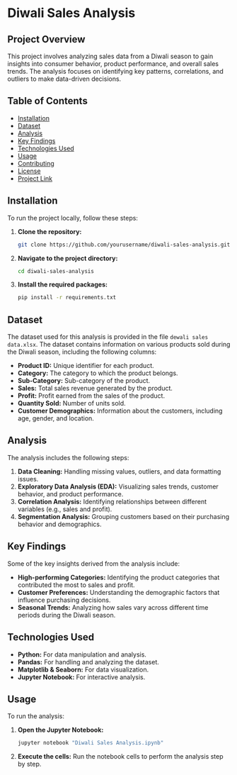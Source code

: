 # Diwali Sales Analysis

## Project Overview
This project involves analyzing sales data from a Diwali season to gain insights into consumer behavior, product performance, and overall sales trends. The analysis focuses on identifying key patterns, correlations, and outliers to make data-driven decisions.

## Table of Contents
- [Installation](#installation)
- [Dataset](#dataset)
- [Analysis](#analysis)
- [Key Findings](#key-findings)
- [Technologies Used](#technologies-used)
- [Usage](#usage)
- [Contributing](#contributing)
- [License](#license)
- [Project Link](#project-link)

## Installation
To run the project locally, follow these steps:

1. **Clone the repository:**
   ```bash
   git clone https://github.com/yourusername/diwali-sales-analysis.git
   ```

2. **Navigate to the project directory:**
   ```bash
   cd diwali-sales-analysis
   ```

3. **Install the required packages:**
   ```bash
   pip install -r requirements.txt
   ```

## Dataset
The dataset used for this analysis is provided in the file `dewali sales data.xlsx`. The dataset contains information on various products sold during the Diwali season, including the following columns:

- **Product ID:** Unique identifier for each product.
- **Category:** The category to which the product belongs.
- **Sub-Category:** Sub-category of the product.
- **Sales:** Total sales revenue generated by the product.
- **Profit:** Profit earned from the sales of the product.
- **Quantity Sold:** Number of units sold.
- **Customer Demographics:** Information about the customers, including age, gender, and location.

## Analysis
The analysis includes the following steps:

1. **Data Cleaning:** Handling missing values, outliers, and data formatting issues.
2. **Exploratory Data Analysis (EDA):** Visualizing sales trends, customer behavior, and product performance.
3. **Correlation Analysis:** Identifying relationships between different variables (e.g., sales and profit).
4. **Segmentation Analysis:** Grouping customers based on their purchasing behavior and demographics.

## Key Findings
Some of the key insights derived from the analysis include:

- **High-performing Categories:** Identifying the product categories that contributed the most to sales and profit.
- **Customer Preferences:** Understanding the demographic factors that influence purchasing decisions.
- **Seasonal Trends:** Analyzing how sales vary across different time periods during the Diwali season.

## Technologies Used
- **Python:** For data manipulation and analysis.
- **Pandas:** For handling and analyzing the dataset.
- **Matplotlib & Seaborn:** For data visualization.
- **Jupyter Notebook:** For interactive analysis.

## Usage
To run the analysis:

1. **Open the Jupyter Notebook:**
   ```bash
   jupyter notebook "Diwali Sales Analysis.ipynb"
   ```

2. **Execute the cells:** Run the notebook cells to perform the analysis step by step.


